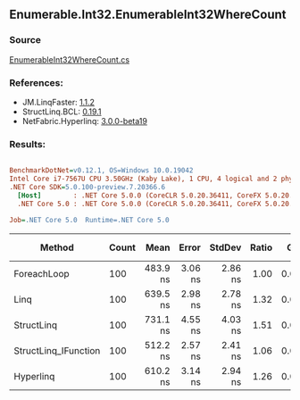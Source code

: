 ﻿## Enumerable.Int32.EnumerableInt32WhereCount

### Source
[EnumerableInt32WhereCount.cs](../LinqBenchmarks/Enumerable/Int32/EnumerableInt32WhereCount.cs)

### References:
- JM.LinqFaster: [1.1.2](https://www.nuget.org/packages/JM.LinqFaster/1.1.2)
- StructLinq.BCL: [0.19.1](https://www.nuget.org/packages/StructLinq.BCL/0.19.1)
- NetFabric.Hyperlinq: [3.0.0-beta19](https://www.nuget.org/packages/NetFabric.Hyperlinq/3.0.0-beta19)

### Results:
``` ini

BenchmarkDotNet=v0.12.1, OS=Windows 10.0.19042
Intel Core i7-7567U CPU 3.50GHz (Kaby Lake), 1 CPU, 4 logical and 2 physical cores
.NET Core SDK=5.0.100-preview.7.20366.6
  [Host]        : .NET Core 5.0.0 (CoreCLR 5.0.20.36411, CoreFX 5.0.20.36411), X64 RyuJIT
  .NET Core 5.0 : .NET Core 5.0.0 (CoreCLR 5.0.20.36411, CoreFX 5.0.20.36411), X64 RyuJIT

Job=.NET Core 5.0  Runtime=.NET Core 5.0  

```
|               Method | Count |     Mean |   Error |  StdDev | Ratio |  Gen 0 | Gen 1 | Gen 2 | Allocated | CacheMisses/Op | BranchMispredictions/Op |
|--------------------- |------ |---------:|--------:|--------:|------:|-------:|------:|------:|----------:|---------------:|------------------------:|
|          ForeachLoop |   100 | 483.9 ns | 3.06 ns | 2.86 ns |  1.00 | 0.0191 |     - |     - |      40 B |              0 |                       1 |
|                 Linq |   100 | 639.5 ns | 2.98 ns | 2.78 ns |  1.32 | 0.0191 |     - |     - |      40 B |              0 |                       1 |
|           StructLinq |   100 | 731.1 ns | 4.55 ns | 4.03 ns |  1.51 | 0.0343 |     - |     - |      72 B |              1 |                       1 |
| StructLinq_IFunction |   100 | 512.2 ns | 2.57 ns | 2.41 ns |  1.06 | 0.0343 |     - |     - |      72 B |              1 |                       1 |
|            Hyperlinq |   100 | 610.2 ns | 3.14 ns | 2.94 ns |  1.26 | 0.0191 |     - |     - |      40 B |              0 |                       1 |
